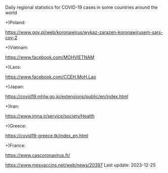 Daily regional statistics for COVID-19 cases in some countries around the world

+)Poland: 

https://www.gov.pl/web/koronawirus/wykaz-zarazen-koronawirusem-sars-cov-2

+)Vietnam: 

https://www.facebook.com/MOHVIETNAM

+)Laos:

https://www.facebook.com/CCEH.MoH.Lao

+)Japan: 

https://covid19.mhlw.go.jp/extensions/public/en/index.html

+)Iran: 

https://www.imna.ir/service/society/Health

+)Greece:

https://covid19-greece.tk/index_en.html

+)France:

https://www.cascoronavirus.fr/

https://www.mesvaccins.net/web/news/20397
Last update: 2023-12-25
